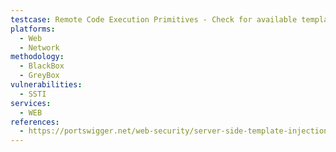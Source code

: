 ```yaml
---
testcase: Remote Code Execution Primitives - Check for available template engine features that allow method invocation or evaluation (e.g., Jinja2’s cycler, FreeMarker’s ?interpret). Web (HTTP/HTTPS) service
platforms: 
  - Web
  - Network
methodology: 
  - BlackBox
  - GreyBox
vulnerabilities:
  - SSTI
services:
  - WEB
references:
  - https://portswigger.net/web-security/server-side-template-injection
---
```

